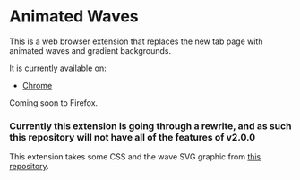 # Animated Waves
This is a web browser extension that replaces the new tab page with animated waves and gradient backgrounds.

It is currently available on:

- [Chrome](https://chrome.google.com/webstore/detail/animated-waves/jgohabjfpkldfcenkgbpddfbdnfjgnal)

Coming soon to Firefox.

### Currently this extension is going through a rewrite, and as such this repository will not have all of the features of v2.0.0

This extension takes some CSS and the wave SVG graphic from [this repository](https://github.com/DAGINATSUKO/www-rpcs3).
